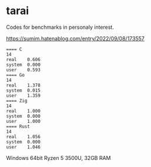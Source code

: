 # tarai

Codes for benchmarks in personaly interest.

https://sumim.hatenablog.com/entry/2022/09/08/173557

```
==== C
14
real    0.606
system  0.000
user    0.593
==== Go
14
real    1.378
system  0.015
user    1.359
==== Zig
14
real    1.000
system  0.000
user    1.000
==== Rust
14
real    1.056
system  0.000
user    1.046
```
Windows 64bit Ryzen 5 3500U, 32GB RAM
